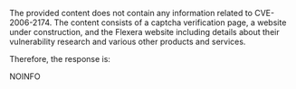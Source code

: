 The provided content does not contain any information related to CVE-2006-2174. The content consists of a captcha verification page, a website under construction, and the Flexera website including details about their vulnerability research and various other products and services.

Therefore, the response is:

NOINFO